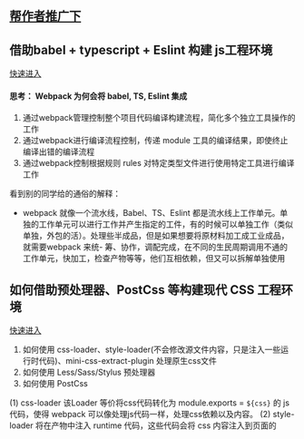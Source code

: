 ## [帮作者推广下](https://s.juejin.cn/ds/jvsuxw8/)

## 借助babel + typescript + Eslint 构建 js工程环境
  [快速进入](https://juejin.cn/book/7115598540721618944/section/7116188153064456205)

  #### 思考： Webpack 为何会将 babel, TS, Eslint 集成
  1. 通过webpack管理控制整个项目代码编译构建流程，简化多个独立工具操作的工作
  2. 通过webpack进行编译流程控制，传递 module 工具的编译结果，即使终止编译出错的编译流程
  3. 通过webpack控制根据规则 rules 对特定类型文件进行使用特定工具进行编译工作

  看到别的同学给的通俗的解释：
  - webpack 就像一个流水线，Babel、TS、Eslint 都是流水线上工作单元。单独的工作单元可以进行工作并产生指定的工件，有的时候可以单独工作（类似单独，外包的活）。处理些半成品，但是如果想要将原材料加工成工业成品，就需要webpack 来统- 筹、协作，调配完成，在不同的生民周期调用不通的工作单元，快加工，检查产物等等，他们互相依赖，但又可以拆解单独使用


## 如何借助预处理器、PostCss 等构建现代 CSS 工程环境
  [快速进入](https://juejin.cn/book/7115598540721618944/section/7116186197730263054)

  1. 如何使用 css-loader、style-loader(不会修改源文件内容，只是注入一些运行时代码)、mini-css-extract-plugin 处理原生css文件
  2. 如何使用 Less/Sass/Stylus 预处理器
  3. 如何使用 PostCss

  (1) css-loader 该Loader 等价将css代码转化为 module.exports = `${css}` 的 js 代码，使得 webpack 可以像处理js代码一样，处理css依赖以及内容。
  (2) style-loader 将在产物中注入 runtime 代码，这些代码会将 css 内容注入到页面的 <style>, 使得样式生效。
  (3) mini-css-extract-plugin 插件会单独抽离到单独 .css 文件，通过link标签的方式插入到页面中。

  ```
    PS：当 Webpack 版本低于 5.0 时，请使用 extract-text-webpack-plugin 代替 mini-css-extract-plugin
  ```

  三种组件各司其职：css-loader 让 Webpack 能够正确理解 CSS 代码、分析资源依赖；style-loader、mini-css-extract-plugin 则通过适当方式将 CSS 插入到页面，对页面样式产生影响：

  1. 开发环境：使用 style-loader 将样式代码注入到页面 <style> 标签.
  2. 生产环境：使用 mini-css-extract-plugin 将样式代码抽离到单独产物文件，并以 <link> 标签方式引入到页面中

  ```
    module.exports = {
      module: {
        rules: [
          {
            test: /\.css$/i,
            use: ["style-loader", "css-loader"],
          },
        ],
      },
    };

    PS：注意保持 style-loader 在前，css-loader 在后
    相当于： style-loader(css-loader(css)) 链式调用
  ```

  mini-css-extract-plugin: 
    1.mini-css-extract-plugin 库同时提供 Loader、Plugin 组件，需要同时使用
    2.mini-css-extract-plugin 不能与 style-loader 混用，否则报错，所以上述示例中第 9 行需要判断 process.env.NODE_ENV 环境变量决定使用那个 Loader
    3.mini-css-extract-plugin 需要与 html-webpack-plugin 同时使用，才能将产物路径以 link 标签方式插入到 html 中

  ```
  预处理器之于 CSS，就像 TypeScript 与 JavaScript 的关系；而 PostCSS 之于 CSS，则更像 Babel 与 JavaScript。
  ```